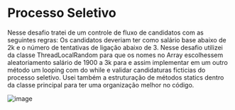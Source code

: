 # Processo Seletivo 
Nesse desafio tratei de um controle de fluxo de candidatos com as seguintes regras: Os candidatos deveriam ter como salário base abaixo de 2k e o número de tentativas de ligação abaixo de 3. 
Nesse desafio utilizei da classe ThreadLocalRandom para que os nomes no Array escolhessem aleatoriamento salário de 1900 a 3k para e assim implementar em um outro método um looping com do while e validar candidaturas ficticias do processo seletivo. Usei também a estruturação de métodos statics dentro da classe principal para ter uma organização melhor no código. 

![image](https://github.com/slvgs/ControleDeCandidatos/assets/111307136/11835e09-702a-4f77-b9ba-73ff1183157c)

